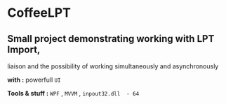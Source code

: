 # CoffeeLPT

## Small project demonstrating working with LPT Import,

liaison and the possibility of working simultaneously and asynchronously

**with :**  powerfull ``UI``

**Tools & stuff :**  ``WPF``  , ``MVVM`` , ``inpout32.dll  - 64``
